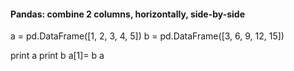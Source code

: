 
#### Pandas: combine 2 columns, horizontally, side-by-side

a = pd.DataFrame([1, 2, 3, 4, 5])
b = pd.DataFrame([3, 6, 9, 12, 15])

print a
print b
a[1]= b
a

